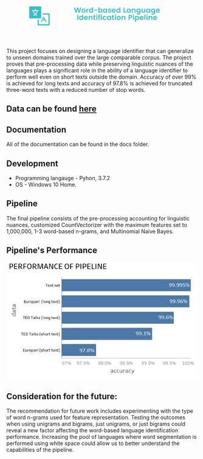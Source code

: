 ![picture](https://github.com/natacasey/Word-based-Language-Identification-Part-2/blob/main/_assets/pipeline%20(2).png)

This project focuses on designing a language identifier that can generalize to unseen domains trained over the large comparable corpus. The project proves that pre-processing data while preserving linguistic nuances of the languages plays a significant role in the ability of a language identifier to perform well even on short texts outside the domain. Accuracy of over 99% is achieved for long texts and accuracy of 97.8% is achieved for truncated three-word texts with a reduced number of stop words.

## Data can be found [here](https://drive.google.com/drive/folders/1JY2CBTMLoj7o2uBwGWWqfEUFrKeOOvZQ?usp=sharing)

## Documentation

All of the documentation can be found in the docs folder.

## Development

- Programming langauge - Pyhon, 3.7.2 
- OS - Windows 10 Home.


## Pipeline
The final pipeline consists of the pre-processing accounting for linguistic nuances, customized CountVectorizer with the maximum features set to 1,000,000, 1-3 word-based n-grams, and Multinomial Naive Bayes. 

## Pipeline's Performance
![picture](https://github.com/natacasey/Word-based-Language-Identification-Part-2/blob/main/_assets/FINAL.PNG)


## Consideration for the future:
The recommendation for future work includes experimenting with the type of word n-grams used for feature representation. Testing the outcomes when using unigrams and bigrams, just unigrams, or just bigrams could reveal a new factor affecting the word-based language identification performance. Increasing the pool of languages where word segmentation is performed using white space could allow us to better understand the capabilities of the pipeline. 
